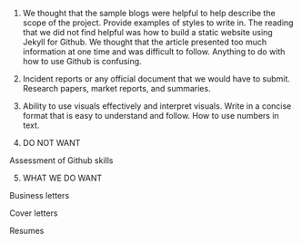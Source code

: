 1.	We thought that the sample blogs were helpful to help describe the scope of the project. Provide examples of styles to write in. The reading that we did not find helpful was how to build a static website using Jekyll for Github. We thought that the article presented too much information at one time and was difficult to follow. Anything to do with how to use Github is confusing. 

2.	Incident reports or any official document that we would have to submit. Research papers, market reports, and summaries. 

3.	Ability to use visuals effectively and interpret visuals. Write in a concise format that is easy to understand and follow. How to use numbers in text.  

4.	DO NOT WANT   
  
  Assessment of Github skills 

5.	WHAT WE DO WANT
  
  Business letters
  
  Cover letters
  
  Resumes
